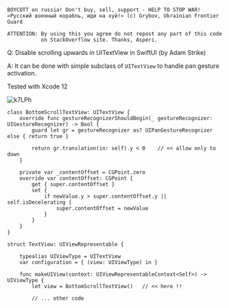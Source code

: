 ```
BOYCOTT on russia! Don't buy, sell, support - HELP TO STOP WAR!
«Русский военный корабль, иди на хуй!» (c) Grybov, Ukrainian Frontier Guard

ATTENTION: By using this you agree do not repost any part of this code
           on StackOverflow site. Thanks, Asperi.
```

Q: Disable scrolling upwards in UITextView in SwiftUI (by Adam Strike)

A: It can be done with simple subclass of `UITextView` to handle pan gesture activation.

Tested with Xcode 12

![k7LPh](https://user-images.githubusercontent.com/62171579/175346053-7f1c5da9-b2df-47cb-ac44-beac8eacc197.gif)

```
class BottomScrollTextView: UITextView {
    override func gestureRecognizerShouldBegin(_ gestureRecognizer: UIGestureRecognizer) -> Bool {
        guard let gr = gestureRecognizer as? UIPanGestureRecognizer else { return true }

        return gr.translation(in: self).y < 0    // << allow only to down
    }

    private var _contentOffset = CGPoint.zero
    override var contentOffset: CGPoint {
        get { super.contentOffset }
        set {
            if newValue.y > super.contentOffset.y || self.isDecelerating {
                super.contentOffset = newValue
            }
        }
    }
}

struct TextView: UIViewRepresentable {

    typealias UIViewType = UITextView
    var configuration = { (view: UIViewType) in }

    func makeUIView(context: UIViewRepresentableContext<Self>) -> UIViewType {
        let view = BottomScrollTextView()   // << here !!

        // ... other code

```
